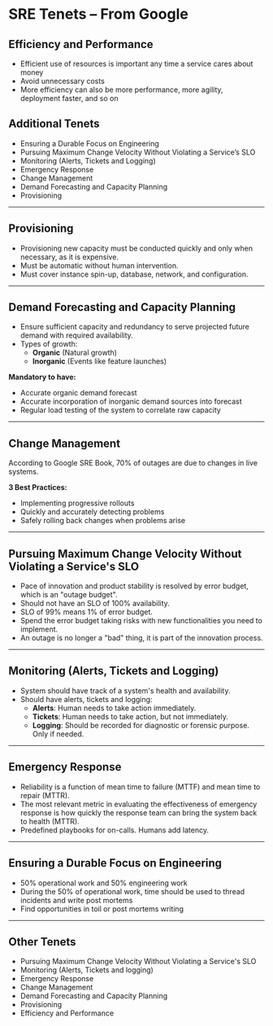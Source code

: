 # SRE Tenets – From Google

## Efficiency and Performance
- Efficient use of resources is important any time a service cares about money
- Avoid unnecessary costs
- More efficiency can also be more performance, more agility, deployment faster, and so on

## Additional Tenets
- Ensuring a Durable Focus on Engineering
- Pursuing Maximum Change Velocity Without Violating a Service’s SLO
- Monitoring (Alerts, Tickets and Logging)
- Emergency Response
- Change Management
- Demand Forecasting and Capacity Planning
- Provisioning

---

## Provisioning

- Provisioning new capacity must be conducted quickly and only when necessary, as it is expensive.
- Must be automatic without human intervention.
- Must cover instance spin-up, database, network, and configuration.

---

## Demand Forecasting and Capacity Planning

- Ensure sufficient capacity and redundancy to serve projected future demand with required availability.
- Types of growth:
  - **Organic** (Natural growth)
  - **Inorganic** (Events like feature launches)

**Mandatory to have:**
- Accurate organic demand forecast
- Accurate incorporation of inorganic demand sources into forecast
- Regular load testing of the system to correlate raw capacity

---

## Change Management

According to Google SRE Book, 70% of outages are due to changes in live systems.

**3 Best Practices:**
- Implementing progressive rollouts
- Quickly and accurately detecting problems
- Safely rolling back changes when problems arise

---

## Pursuing Maximum Change Velocity Without Violating a Service's SLO

- Pace of innovation and product stability is resolved by error budget, which is an "outage budget".
- Should not have an SLO of 100% availability.
- SLO of 99% means 1% of error budget.
- Spend the error budget taking risks with new functionalities you need to implement.
- An outage is no longer a "bad" thing, it is part of the innovation process.

---

## Monitoring (Alerts, Tickets and Logging)

- System should have track of a system's health and availability.
- Should have alerts, tickets and logging:
  - **Alerts**: Human needs to take action immediately.
  - **Tickets**: Human needs to take action, but not immediately.
  - **Logging**: Should be recorded for diagnostic or forensic purpose. Only if needed.

---

## Emergency Response

- Reliability is a function of mean time to failure (MTTF) and mean time to repair (MTTR).
- The most relevant metric in evaluating the effectiveness of emergency response is how quickly the response team can bring the system back to health (MTTR).
- Predefined playbooks for on-calls. Humans add latency.

---

## Ensuring a Durable Focus on Engineering

- 50% operational work and 50% engineering work  
- During the 50% of operational work, time should be used to thread incidents and write post mortems  
- Find opportunities in toil or post mortems writing  

---

## Other Tenets

- Pursuing Maximum Change Velocity Without Violating a Service's SLO  
- Monitoring (Alerts, Tickets and logging)  
- Emergency Response  
- Change Management  
- Demand Forecasting and Capacity Planning  
- Provisioning  
- Efficiency and Performance  